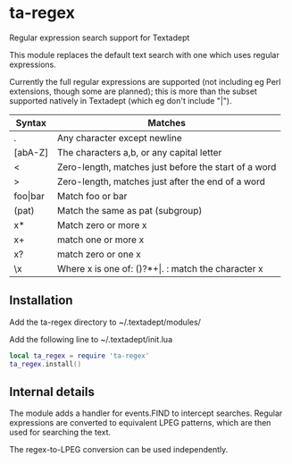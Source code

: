 ta-regex
========

Regular expression search support for Textadept

This module replaces the default text search with one which uses regular
expressions.

Currently the full regular expressions are supported (not including eg Perl
extensions, though some are planned); this is more than the subset supported
natively in Textadept (which eg don't include "|").

| Syntax | Matches |
|--------|---------|
| .      | Any character except newline |
| [abA-Z]| The characters a,b, or any capital letter |
| \<     | Zero-length, matches just before the start of a word |
| \>     | Zero-length, matches just after the end of a word |
| foo&#124;bar      | Match foo or bar |
| (pat)  | Match the same as pat (subgroup) |
| x*     | Match zero or more x |
| x+     | match one or more x |
| x?     | match zero or one x |
| \x     | Where x is one of: ()\?*+&#124;. : match the character x |

Installation
------------
Add the ta-regex directory to ~/.textadept/modules/

Add the following line to ~/.textadept/init.lua

```lua
local ta_regex = require 'ta-regex'
ta_regex.install()
```

Internal details
----------------
The module adds a handler for events.FIND to intercept searches.  Regular
expressions are converted to equivalent LPEG patterns, which are then used
for searching the text.

The regex-to-LPEG conversion can be used independently.